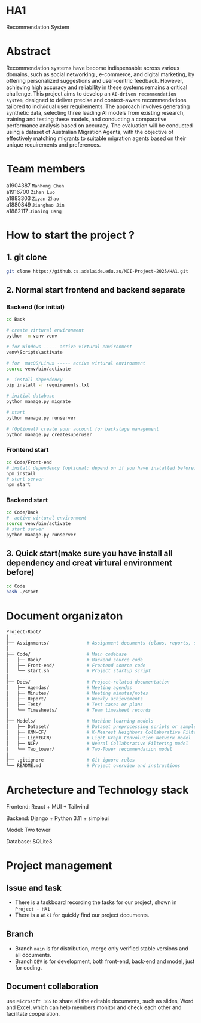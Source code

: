 # HA1
Recommendation System

# Abstract
Recommendation systems have become indispensable across various domains, such as social networking , e-commerce, and digital marketing, by offering personalized suggestions and user-centric feedback. However, achieving high accuracy and reliability in these systems remains a critical challenge. This project aims to develop an `AI-driven recommendation system`, designed to deliver precise and context-aware recommendations tailored to individual user requirements. The approach involves generating synthetic data, selecting three leading AI models from existing research, training and testing these models, and conducting a comparative performance analysis based on accuracy. The evaluation will be conducted using a dataset of Australian Migration Agents, with the objective of effectively matching migrants to suitable migration agents based on their unique requirements and preferences.

# Team members
a1904387 `Manhong Chen`	<br>
a1916700 `Zihan Luo`<br>
a1883303 `Ziyan Zhao`	<br>
a1880849 `Jianghao Jin`	<br>
a1882117 `Jianing Dang`	

# How to start the project ?
## 1. git clone

   ```bash
   git clone https://github.cs.adelaide.edu.au/MCI-Project-2025/HA1.git
   ```

## 2. Normal start frontend and backend separate

### Backend (for initial)
   ```bash
   cd Back

   # create virtural environment 
   python -m venv venv

   # for Windows ----- active virtural environment
   venv\Scripts\activate

   # for  macOS/Linux ----- active virtural environment
   source venv/bin/activate

   #  install dependency
   pip install -r requirements.txt

   # initial database
   python manage.py migrate

   # start
   python manage.py runserver

   # (Optional) create your account for backstage management
   python manage.py createsuperuser
   ```

### Frontend start
   ```bash
   cd Code/Front-end
   # install dependency (optional: depend on if you have installed before)
   npm install
   # start server
   npm start
   ```

### Backend start
   ```bash
   cd Code/Back
   #  active virtural environment
   source venv/bin/activate
   # start server
   python manage.py runserver
   ```



## 3. Quick start(make sure you have install all dependency and creat virtural environment before)

   ```bash
   cd Code
   bash ./start
   ```
   
# Document organizaton
   ```bash
   Project-Root/
│
├── Assignments/              # Assignment documents (plans, reports, slides)
│
├── Code/                     # Main codebase
│   ├── Back/                 # Backend source code
│   ├── Front-end/            # Frontend source code 
│   └── start.sh              # Project startup script
│
├── Docs/                     # Project-related documentation
│   ├── Agendas/              # Meeting agendas
│   ├── Minutes/              # Meeting minutes/notes
│   ├── Report/               # Weekly achievements
│   ├── Test/                 # Test cases or plans
│   └── Timesheets/           # Team timesheet records
│
├── Models/                   # Machine learning models
│   ├── Dataset/              # Dataset preprocessing scripts or samples
│   ├── KNN-CF/               # K-Nearest Neighbors Collaborative Filtering model
│   ├── LightGCN/             # Light Graph Convolution Network model
│   ├── NCF/                  # Neural Collaborative Filtering model
│   └── Two_tower/            # Two-Tower recommendation model
│
├── .gitignore                # Git ignore rules
└── README.md                 # Project overview and instructions

   ```


# Archetecture and Technology stack
Frontend: React + MUI + Tailwind

Backend: Django + Python 3.11 + simpleui

Model: Two tower

Database: SQLite3

# Project management
## Issue and task
- There is a taskboard recording the tasks for our project, shown in `Project - HA1` <br>
- There is a `Wiki` for quickly find our project documents.

## Branch
- Branch `main` is for distribution, merge only verified stable versions and all documents.
- Branch `DEV` is for development, both front-end, back-end and model, just for coding.

## Document collaboration

use `Microsoft 365` to share all the editable documents, such as slides, Word and Excel, which can help members monitor and check each other and facilitate cooperation.





